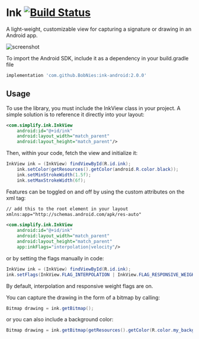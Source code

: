 # Ink [![Build Status](https://travis-ci.org/simplifycom/ink-android.svg?branch=master)](https://travis-ci.org/simplifycom/ink-android)

A light-weight, customizable view for capturing a signature or drawing in an Android app.

![screenshot](./screenshot.png)

To import the Android SDK, include it as a dependency in your build.gradle file
```groovy
implementation 'com.github.BobNies:ink-android:2.0.0'
```

## Usage

To use the library, you must include the InkView class in your project. A simple solution is to reference it directly into your layout:
```xml
<com.simplify.ink.InkView
    android:id="@+id/ink"
    android:layout_width="match_parent"
    android:layout_height="match_parent"/>
```

Then, within your code, fetch the view and initialize it:

```java
InkView ink = (InkView) findViewById(R.id.ink);
    ink.setColor(getResources().getColor(android.R.color.black));
    ink.setMinStrokeWidth(1.5f);
    ink.setMaxStrokeWidth(6f);
```

Features can be toggled on and off by using the custom attributes on the xml tag:

```xml
// add this to the root element in your layout
xmlns:app="http://schemas.android.com/apk/res-auto"

<com.simplify.ink.InkView
    android:id="@+id/ink"
    android:layout_width="match_parent"
    android:layout_height="match_parent"
    app:inkFlags="interpolation|velocity"/>
```

or by setting the flags manually in code:

```java
InkView ink = (InkView) findViewById(R.id.ink);
ink.setFlags(InkView.FLAG_INTERPOLATION | InkView.FLAG_RESPONSIVE_WEIGHT);
```

By default, interpolation and responsive weight flags are on.

You can capture the drawing in the form of a bitmap by calling:

```java
Bitmap drawing = ink.getBitmap();
```

or you can also include a background color:

```java
Bitmap drawing = ink.getBitmap(getResources().getColor(R.color.my_background_color));
```
